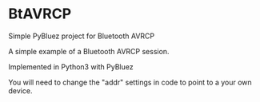 # BtAVRCP
Simple PyBluez project for Bluetooth AVRCP 

A simple example of a Bluetooth AVRCP session.

Implemented in Python3 with PyBluez

You will need to change the "addr" settings in code to point to a your own device.
